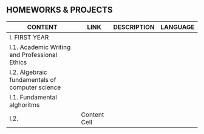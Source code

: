 HOMEWORKS & PROJECTS 
---------------------

|    CONTENT    |    LINK       | DESCRIPTION | LANGUAGE |
| --------------| ------------- | ----------- |----------|
| I. FIRST YEAR |                                        |
| I.1. Academic Writing and Professional Ethics|  | | 
| I.2. Algebraic fundamentals of computer science| | | |
| I.1. Fundamental alghoritms|  |             |
| I.2.   | Content Cell  |             |
